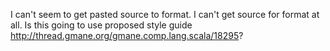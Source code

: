 I can't seem to get pasted source to format.  I can't get source for format at all.
Is this going to use proposed style guide http://thread.gmane.org/gmane.comp.lang.scala/18295?
